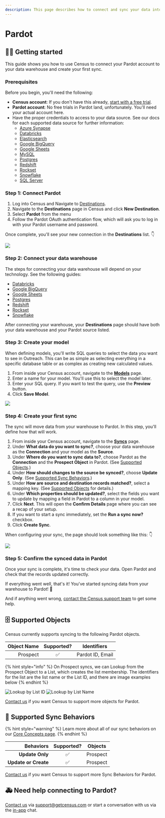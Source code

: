 ```yaml
---
description: This page describes how to connect and sync your data into Pardot using Census
---
```


# Pardot

## 🏃‍♀️ Getting started

This guide shows you how to use Census to connect your Pardot account to your data warehouse and create your first sync.

### Prerequisites

Before you begin, you'll need the following:

* **Census account**: If you don't have this already, [start with a free trial](https://app.getcensus.com/).
* **Pardot account**: No free trials in Pardot land, unfortunately. You'll need your actual account here.
* Have the proper credentials to access to your data source. See our docs for each supported data source for further information:
  * [Azure Synapse](../sources/azure-synapse.md)
  * [Databricks](https://docs.getcensus.com/sources/databricks)
  * [Elasticsearch](https://docs.getcensus.com/sources/elasticsearch)
  * [Google BigQuery](https://docs.getcensus.com/sources/google-bigquery)
  * [Google Sheets](https://docs.getcensus.com/sources/google-sheets)
  * [MySQL](https://docs.getcensus.com/sources/mysql)
  * [Postgres](https://docs.getcensus.com/sources/postgres)
  * [Redshift](https://docs.getcensus.com/sources/redshift)
  * [Rockset](https://docs.getcensus.com/sources/rockset)
  * [Snowflake](https://docs.getcensus.com/sources/snowflake)
  * [SQL Server](https://docs.getcensus.com/sources/sql-server)

### Step 1: Connect Pardot

1. Log into Census and Navigate to [Destinations](https://app.getcensus.com/destinations).
2. Navigate to the **Destinations** page in Census and click **New Destination**.
3. Select **Pardot** from the menu
4. Follow the Pardot OAuth authentication flow, which will ask you to log in with your Pardot username and password.

Once complete, you'll see your new connection in the **Destinations** list. 👇

![](../.gitbook/assets/screely-1645633320514.png)

### Step 2: Connect your data warehouse

The steps for connecting your data warehouse will depend on your technology. See the following guides:

* [Databricks](https://docs.getcensus.com/sources/databricks)
* [Google BigQuery](https://docs.getcensus.com/sources/google-bigquery)
* [Google Sheets](https://docs.getcensus.com/sources/google-sheets)
* [Postgres](https://docs.getcensus.com/sources/postgres)
* [Redshift](https://docs.getcensus.com/sources/redshift)
* [Rockset](https://docs.getcensus.com/sources/rockset)
* [Snowflake](https://docs.getcensus.com/sources/snowflake)

After connecting your warehouse, your **Destinations** page should have both your data warehouse and your Pardot source listed.

### Step 3: Create your model

When defining models, you'll write SQL queries to select the data you want to see in Outreach. This can be as simple as selecting everything in a specific database table or as complex as creating new calculated values.

1. From inside your Census account, navigate to the [**Models**](https://app.getcensus.com/models) page.
2. Enter a name for your model. You'll use this to select the model later.
3. Enter your SQL query. If you want to test the query, use the **Preview** button.
4. Click **Save Model**.

![](../.gitbook/assets/screely-1645633928224.png)

### Step 4: Create your first sync <a href="#step-4-create-your-first-sync" id="step-4-create-your-first-sync"></a>

The sync will move data from your warehouse to Pardot. In this step, you'll define how that will work.

1. From inside your Census account, navigate to the [**Syncs**](https://app.getcensus.com/syncs) page.
2. Under **What data do you want to sync?**, choose your data warehouse as the **Connection** and your model as the **Source**.
3. Under **Where do you want to sync data to?**, choose Pardot as the **Connection** and the **Prospect Object** in Pardot. (See [Supported Objects](outreach.md#supported-objects).)
4. Under **How should changes to the source be synced?**, choose **Update Only**. (See [Supported Sync Behaviors](outreach.md#supported-sync-behaviors).)
5. Under **How are source and destination records matched?**, select a mapping key. (See [Supported Objects](outreach.md#supported-objects) for details.)
6. Under **Which properties should be updated?**, select the fields you want to update by mapping a field in Pardot to a column in your model.
7. Click **Next**. This will open the **Confirm Details** page where you can see a recap of your setup.
8. If you want to start a sync immediately, set the **Run a sync now?** checkbox.
9. Click **Create Sync**.

When configuring your sync, the page should look something like this: 👇

![](../.gitbook/assets/screely-1645633654766.png)

### Step 5: Confirm the synced data in Pardot

Once your sync is complete, it's time to check your data. Open Pardot and check that the records updated correctly.

If everything went well, that's it! You've started syncing data from your warehouse to Pardot! 🎉

And if anything went wrong, [contact the Census support team](mailto:support@getcensus.com) to get some help.

## 🗄 Supported Objects

Census currently supports syncing to the following Pardot objects.

| **Object Name** | **Supported?** | Identifiers      |
| --------------: | :------------: | ---------------- |
|        Prospect |        ✅       | Pardot ID, Email |

{% hint style="info" %}
On Prospect syncs, we can Lookup from the Prospect Object to a List, which creates the list membership. The identifiers for the list are the list name or the List ID, and there are image examples below
{% endhint %}

![Lookup by List ID](<../.gitbook/assets/Pardot List ID.png>) ![Lookup by List Name](<../.gitbook/assets/Pardot List Name.png>)

[Contact us](mailto:support@getcensus.com) if you want Census to support more objects for Pardot.

## 🔄 Supported Sync Behaviors

{% hint style="warning" %}
Learn more about all of our sync behaviors on our [Core Concepts page](../basics/core-concept/#the-different-sync-behaviors).
{% endhint %}

|        **Behaviors** | **Supported?** | **Objects** |
| -------------------: | :------------: | :----------: |
|      **Update Only** |        ✅       |   Prospect   |
| **Update or Create** |        ✅       |   Prospect   |

[Contact us](mailto:support@getcensus.com) if you want Census to support more Sync Behaviors for Pardot.

## 🚑 Need help connecting to Pardot?

[Contact us](mailto:support@getcensus.com) via support@getcensus.com or start a conversation with us via the [in-app](https://app.getcensus.com) chat.

